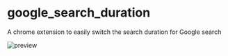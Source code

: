 # google_search_duration

A chrome extension to easily switch the search duration for Google search

![preview](https://cloud.githubusercontent.com/assets/3944720/25312231/a4309b48-2831-11e7-9cb6-c0f4ab972ef4.gif)

